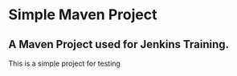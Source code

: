 # Simple Maven Project

## A Maven Project used for Jenkins Training.

This is a simple project for testing
